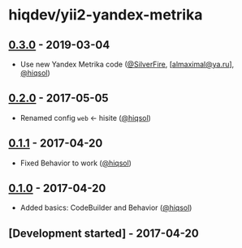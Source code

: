 # hiqdev/yii2-yandex-metrika

## [0.3.0] - 2019-03-04

- Use new Yandex Metrika code ([@SilverFire], [almaximal@ya.ru], [@hiqsol])

## [0.2.0] - 2017-05-05

- Renamed config `web` <- hisite ([@hiqsol])

## [0.1.1] - 2017-04-20

- Fixed Behavior to work ([@hiqsol])

## [0.1.0] - 2017-04-20

- Added basics: CodeBuilder and Behavior ([@hiqsol])

## [Development started] - 2017-04-20

[@hiqsol]: https://github.com/hiqsol
[sol@hiqdev.com]: https://github.com/hiqsol
[@SilverFire]: https://github.com/SilverFire
[d.naumenko.a@gmail.com]: https://github.com/SilverFire
[@tafid]: https://github.com/tafid
[andreyklochok@gmail.com]: https://github.com/tafid
[@BladeRoot]: https://github.com/BladeRoot
[bladeroot@gmail.com]: https://github.com/BladeRoot
[Under development]: https://github.com/hiqdev/yii2-yandex-metrika/compare/0.2.0...HEAD
[0.1.0]: https://github.com/hiqdev/yii2-yandex-metrika/releases/tag/0.1.0
[0.1.1]: https://github.com/hiqdev/yii2-yandex-metrika/compare/0.1.0...0.1.1
[0.2.0]: https://github.com/hiqdev/yii2-yandex-metrika/compare/0.1.1...0.2.0
[0.3.0]: https://github.com/hiqdev/yii2-yandex-metrika/compare/0.2.0...0.3.0
